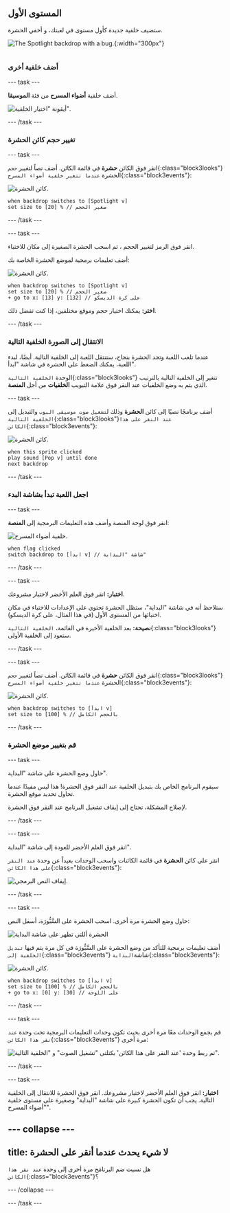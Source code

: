 ## المستوى الأول

<div style="display: flex; flex-wrap: wrap">
<div style="flex-basis: 200px; flex-grow: 1; margin-right: 15px;">
ستضيف خلفية جديدة كأول مستوى في لعبتك، و أخفي الحشرة.
</div>
<div>

![The Spotlight backdrop with a bug.](images/first-level.png){:width="300px"}

</div>
</div>

### أضف خلفية أخرى

--- task ---

أضف خلفية **أضواء المسرح** من فئة **الموسيقا**.

![أيقونة "اختيار الخلفية".](images/backdrop-button.png)

--- /task ---

### تغيير حجم كائن الحشرة

--- task ---

انقر فوق الكائن **حشرة** في قائمة الكائن. أضف نصاً لتغيير `حجم`{:class="block3looks"} الحشرة `عندما تتغير خلفية أضواء المسرح`{:class="block3events"}:

![كائن الحشرة.](images/bug-sprite.png)

```blocks3
when backdrop switches to [Spotlight v]
set size to [20] % // صغير الحجم
```

--- /task ---

--- task ---

انقر فوق الرمز لتغيير الحجم ، ثم اسحب الحشرة الصغيرة إلى مكان للاختباء.

أضف تعليمات برمجية لموضع الحشرة الخاصة بك:

![كائن الحشرة.](images/bug-sprite.png)

```blocks3
when backdrop switches to [Spotlight v]
set size to [20] % // صغير الحجم
+ go to x: [13] y: [132] // على كرة الديسكو
```

**اختر:** يمكنك اختيار حجم وموقع مختلفين، إذا كنت تفضل ذلك.

--- /task ---

### الانتقال إلى الصورة الخلفية التالية

عندما تلعب اللعبة وتجد الحشرة بنجاح، ستنتقل اللعبة إلى الخلفية التالية. أيضًا، لبدء اللعبة، يمكنك الضغط على الحشرة في شاشة "ابدأ".

الوحدة `الخلفية التالية`{:class="block3looks"} تتغير إلى الخلفية التالية بالترتيب الذي يتم به وضع الخلفيات عند النقر فوق علامة التبويب **الخلفيات** من أجل **المنصة**.

--- task ---

أضف برنامجًا نصيًا إلى كائن **الحشرة** وذلك ل`تشغيل صوت موسيقى البوب` والتبديل إلى `الخلفية التالية`{:class="block3looks"}`عند النقر على هذا الكائن`{:class="block3events"}:

![كائن الحشرة.](images/bug-sprite.png)

```blocks3
when this sprite clicked
play sound [Pop v] until done
next backdrop
```

--- /task ---

### اجعل اللعبة تبدأ بشاشة البدء

--- task ---

انقر فوق لوحة المنصة وأضف هذه التعليمات البرمجية إلى **المنصة**:

![خلفية أضواء المسرح.](images/stage-image.png)

```blocks3
when flag clicked
switch backdrop to [ابدأ v] // شاشة "البداية"
```

--- /task ---

--- task ---

**اختبار:** انقر فوق العلم الأخضر لاختبار مشروعك.

ستلاحظ أنه في شاشة "البداية"، ستظل الحشرة تحتوي على الإعدادات للاختباء في مكان اختبائها من المستوى الأول (في هذا المثال، على كرة الديسكو).

**نصيحة:** بعد الخلفية الأخيرة في القائمة، `الخلفية التالية`{:class="block3looks"} ستعود إلى الخلفية الأولى.

--- /task ---

--- task ---

انقر فوق الكائن **حشرة** في قائمة الكائن. أضف نصاً لتغيير `حجم`{:class="block3looks"} الحشرة `عندما تتغير خلفية أضواء المسرح`{:class="block3events"}:

![كائن الحشرة.](images/bug-sprite.png)

```blocks3
when backdrop switches to [ابدأ v]
set size to [100] % // بالحجم الكامل
```

--- /task ---

### قم بتغيير موضع الحشرة

--- task ---

حاول وضع الحشرة على شاشة "البداية".

سيقوم البرنامج الخاص بك بتبديل الخلفية عند النقر فوق الحشرة! هذا ليس مفيدًا عندما تحاول تحديد موقع الحشرة.

لإصلاح المشكلة، تحتاج إلى إيقاف تشغيل البرنامج عند النقر فوق الحشرة.

--- /task ---

--- task ---

انقر فوق العلم الأخضر للعودة إلى شاشة "البداية".

انقر على كائن **الحشرة** في قائمة الكائنات واسحب الوحدات بعيداً عن وحدة `عند النقر على هذا الكائن`{:class="block3events"}:

![إيقاف النص البرمجي.](images/breaking-script.png)

--- /task ---

--- task ---

حاول وضع الحشرة مرة أخرى. اسحب الحشرة على السَّبُّورَة، أسفل النص:

![الحشرة أللتي تظهر على شاشة البداية](images/bug-chalkboard.png)

أضف تعليمات برمجية للتأكد من وضع الحشرة على السَّبُّورَة في كل مرة يتم فيها `تبديل الخلفية إلى`{:class="block3events"} شاشة`البداية`{:class="block3events"}:

![كائن الحشرة.](images/bug-sprite.png)

```blocks3
when backdrop switches to [ابدأ v]
set size to [100] % // بالحجم الكامل
+ go to x: [0] y: [30] // على اللوحة
```

--- /task ---

--- task ---

قم بجمع الوحدات معًا مرة أخرى بحيث تكون وحدات التعليمات البرمجية تحت وحدة `عند نقر هذا الكائن`{:class="block3events"} مرة أخرى:

![تم ربط وحدة 'عند النقر على هذا الكائن' بكتلتي "تشغيل الصوت" و "الخلفية التالية".](images/fixed-script.png)

--- /task ---

--- task ---

**اختبار:** انقر فوق العلم الأخضر لاختبار مشروعك. انقر فوق الحشرة للانتقال إلى الخلفية التالية. يجب أن تكون الحشرة كبيرة على شاشة "البداية" وصغيرة على مستوى خلفية "أضواء المسرح".

--- collapse ---
---
title: لا شيء يحدث عندما أنقر على الحشرة
---

هل نسيت ضم البرنامَج مرة أخرى إلى وحدة `عند نقر هذا الكائن`{:class="block3events"}؟

--- /collapse ---

--- /task ---
